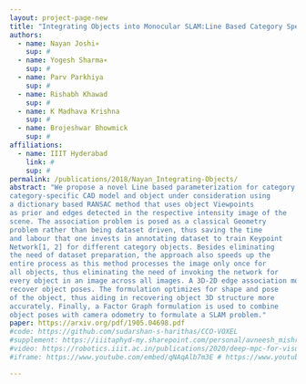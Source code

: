 ```yaml
---
layout: project-page-new
title: "Integrating Objects into Monocular SLAM:Line Based Category Specific Models"
authors:
  - name: Nayan Joshi∗
    sup: #
  - name: Yogesh Sharma∗
    sup: #
  - name: Parv Parkhiya
    sup: #
  - name: Rishabh Khawad
    sup: #
  - name: K Madhava Krishna
    sup: #
  - name: Brojeshwar Bhowmick
    sup: #
affiliations:
  - name: IIIT Hyderabad
    link: #
    sup: #
permalink: /publications/2018/Nayan_Integrating-Objects/
abstract: "We propose a novel Line based parameterization for category specific CAD models. The proposed parameterization associates 3D
category-specific CAD model and object under consideration using
a dictionary based RANSAC method that uses object Viewpoints
as prior and edges detected in the respective intensity image of the
scene. The association problem is posed as a classical Geometry
problem rather than being dataset driven, thus saving the time
and labour that one invests in annotating dataset to train Keypoint
Network[1, 2] for different category objects. Besides eliminating
the need of dataset preparation, the approach also speeds up the
entire process as this method processes the image only once for
all objects, thus eliminating the need of invoking the network for
every object in an image across all images. A 3D-2D edge association module followed by a resection algorithm for lines is used to
recover object poses. The formulation optimizes for shape and pose
of the object, thus aiding in recovering object 3D structure more
accurately. Finally, a Factor Graph formulation is used to combine
object poses with camera odometry to formulate a SLAM problem."
paper: https://arxiv.org/pdf/1905.04698.pdf
#code: https://github.com/sudarshan-s-harithas/CCO-VOXEL 
#supplement: https://iiitaphyd-my.sharepoint.com/personal/avneesh_mishra_research_iiit_ac_in/Documents/Forms/All.aspx?RootFolder=%2Fpersonal%2Favneesh%5Fmishra%5Fresearch%5Fiiit%5Fac%5Fin%2FDocuments%2FRRC%2FOpposing%20View%20Loop%20Closure%2FE2CNN%2FPresented%20Material%2FReF%20Paper&FolderCTID=0x012000A1AB309DA2EB7542856220193D0C0808
#video: https://robotics.iiit.ac.in/publications/2020/deep-mpc-for-visual-servoing/video.mp4
#iframe: https://www.youtube.com/embed/qNAqAlb7m3E # https://www.youtube.com/embed/jhjskX4FQwA

---
```

